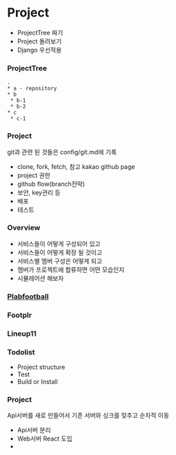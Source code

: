 Project
=======
- ProjectTree 짜기 
- Project 돌려보기
- Django 우선적용

### ProjectTree
```
.
* a - repository
* b
 * b-1
 * b-2
* c
 * c-1
```

### Project 
git과 관련 된 것들은 config/git.md에 기록
- clone, fork, fetch, 참고 kakao github page
- project 권한
- github flow(branch전략)
- 보안, key관리 등
- 배포
- 테스트


### Overview
- 서비스들이 어떻게 구성되어 있고
- 서비스들이 어떻게 확장 될 것이고
- 서비스별 멤버 구성은 어떻게 되고
- 멤버가 프로젝트에 합류하면 어떤 모습인지
- 시뮬레어션 해보자

### [Plabfootball](./plabfootball)

### Footplr

### Lineup11



### Todolist
- Project structure
- Test
- Build or Install

### Project
Api서버를 새로 만들어서 기존 서버와 싱크를 맞추고 순차적 이동
- Api서버 분리
- Web서버 React 도입
- 


